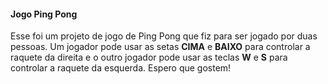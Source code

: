 <h4>Jogo Ping Pong</h4>

Esse foi um projeto de jogo de Ping Pong que fiz para ser jogado por duas pessoas. Um jogador pode usar as setas **CIMA** e **BAIXO** para controlar a raquete da direita e o outro jogador pode usar as teclas **W** e **S** para controlar a raquete da esquerda.
Espero que gostem!
